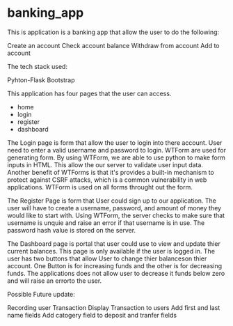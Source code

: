 ﻿# banking_app
 
This is application is a banking app that allow the user to do the following:

Create an account
Check account balance
Withdraw from account
Add to account

The tech stack used:

Pyhton-Flask
Bootstrap



This application has four pages that the user can access.

<ul>
<li>home</li>
<li>login</li>
<li>register</li>
<li>dashboard</li>
</ul>

The Login page is form that allow the user to login into there account. User need to enter a valid username and password to login. WTForm are used for generating form. By using WTForm, we are able to use python to make form inputs in HTML. This allow the our server to validate user input data. Another benefit of WTForms is that it's provides a built-in mechanism to protect against CSRF attacks, which is a common vulnerability in web applications. WTForm is used on all forms throught out the form.

The Register Page is form that User could sign up to our application. The user will have to create a username, password, and amount of money they would like to start with. Using WTForm, the server checks to make sure that username is unquie and raise an error if that username is in use. The password hash value is stored on the server. 

The Dashboard page is portal that user could use to view and update thier current balances. This page is only available if the user is logged in. The user has two buttons that allow User to change thier balanceson thier account. One Button is for increasing funds and the other is for decreasing funds. The applications does not allow user to decrease it funds below zero and will raise an errorto the user.

Possible Future update:

Recording user Transaction
Display Transaction to users
Add first and last name fields
Add catogery field to deposit and tranfer fields
